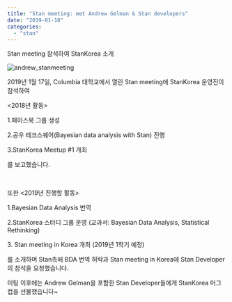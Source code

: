 ```yaml
---
title: "Stan meeting: met Andrew Gelman & Stan developers"
date: "2019-01-18"
categories: 
  - "stan"
---
```


Stan meeting 참석하여 StanKorea 소개

![andrew_stanmeeting](andrew_stanmeeting.jpg)

2019년 1월 17일, Columbia 대학교에서 열린 Stan meeting에 StanKorea 운영진이 참석하여

<2018년 활동>

1.페이스북 그룹 생성

2.공우 테크스퀘어(Bayesian data analysis with Stan) 진행

3.StanKorea Meetup #1 개최

를 보고했습니다.

 

또한 <2019년 진행할 활동>

1.Bayesian Data Analysis 번역

2.StanKorea 스터디 그룹 운영 (교과서: Bayesian Data Analysis, Statistical Rethinking)

3\. Stan meeting in Korea 개최 (2019년 1학기 예정)

를 소개하며 Stan측에 BDA 번역 허락과 Stan meeting in Korea에 Stan Developer의 참석을 요청했습니다.

미팅 이후에는 Andrew Gelman을 포함한 Stan Developer들에게 StanKorea 머그컵을 선물했습니다~
